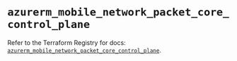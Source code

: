# `azurerm_mobile_network_packet_core_control_plane`

Refer to the Terraform Registry for docs: [`azurerm_mobile_network_packet_core_control_plane`](https://registry.terraform.io/providers/hashicorp/azurerm/3.101.0/docs/resources/mobile_network_packet_core_control_plane).
